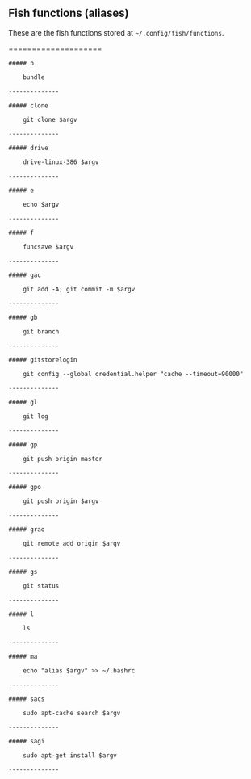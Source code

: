   ## Fish functions (aliases)
 
 These are the fish functions stored at `~/.config/fish/functions`.

  ====================

    ##### b
    
    	bundle  

    --------------      

    ##### clone
    
    	git clone $argv  

    --------------      

    ##### drive
    
    	drive-linux-386 $argv  

    --------------      

    ##### e
    
    	echo $argv  

    --------------      

    ##### f
    
    	funcsave $argv  

    --------------      

    ##### gac
    
    	git add -A; git commit -m $argv  

    --------------      

    ##### gb
    
    	git branch  

    --------------      

    ##### gitstorelogin
    
    	git config --global credential.helper "cache --timeout=90000"  

    --------------      

    ##### gl
    
    	git log  

    --------------      

    ##### gp
    
    	git push origin master  

    --------------      

    ##### gpo
    
    	git push origin $argv  

    --------------      

    ##### grao
    
    	git remote add origin $argv  

    --------------      

    ##### gs
    
    	git status  

    --------------      

    ##### l
    
    	ls  

    --------------      

    ##### ma
    
    	echo "alias $argv" >> ~/.bashrc  

    --------------      

    ##### sacs
    
    	sudo apt-cache search $argv  

    --------------      

    ##### sagi
    
    	sudo apt-get install $argv  

    --------------      

